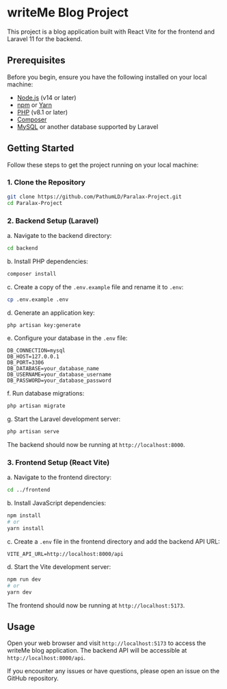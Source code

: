 # writeMe Blog Project

This project is a blog application built with React Vite for the frontend and Laravel 11 for the backend.

## Prerequisites

Before you begin, ensure you have the following installed on your local machine:

- [Node.js](https://nodejs.org/) (v14 or later)
- [npm](https://www.npmjs.com/) or [Yarn](https://yarnpkg.com/)
- [PHP](https://www.php.net/) (v8.1 or later)
- [Composer](https://getcomposer.org/)
- [MySQL](https://www.mysql.com/) or another database supported by Laravel

## Getting Started

Follow these steps to get the project running on your local machine:

### 1. Clone the Repository

```bash
git clone https://github.com/PathumLD/Paralax-Project.git
cd Paralax-Project
```

### 2. Backend Setup (Laravel)

a. Navigate to the backend directory:
```bash
cd backend
```

b. Install PHP dependencies:
```bash
composer install
```

c. Create a copy of the `.env.example` file and rename it to `.env`:
```bash
cp .env.example .env
```

d. Generate an application key:
```bash
php artisan key:generate
```

e. Configure your database in the `.env` file:
```
DB_CONNECTION=mysql
DB_HOST=127.0.0.1
DB_PORT=3306
DB_DATABASE=your_database_name
DB_USERNAME=your_database_username
DB_PASSWORD=your_database_password
```

f. Run database migrations:
```bash
php artisan migrate
```

g. Start the Laravel development server:
```bash
php artisan serve
```

The backend should now be running at `http://localhost:8000`.

### 3. Frontend Setup (React Vite)

a. Navigate to the frontend directory:
```bash
cd ../frontend
```

b. Install JavaScript dependencies:
```bash
npm install
# or
yarn install
```

c. Create a `.env` file in the frontend directory and add the backend API URL:
```
VITE_API_URL=http://localhost:8000/api
```

d. Start the Vite development server:
```bash
npm run dev
# or
yarn dev
```

The frontend should now be running at `http://localhost:5173`.

## Usage

Open your web browser and visit `http://localhost:5173` to access the writeMe blog application. The backend API will be accessible at `http://localhost:8000/api`.


If you encounter any issues or have questions, please open an issue on the GitHub repository.
